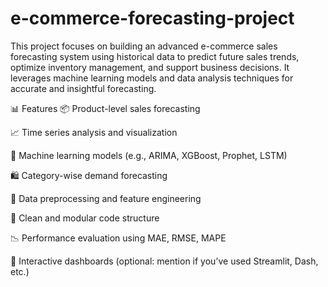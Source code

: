 # e-commerce-forecasting-project
This project focuses on building an advanced e-commerce sales forecasting system using historical data to predict future sales trends, optimize inventory management, and support business decisions. It leverages machine learning models and data analysis techniques for accurate and insightful forecasting.

📊 Features
📦 Product-level sales forecasting

📈 Time series analysis and visualization

🧠 Machine learning models (e.g., ARIMA, XGBoost, Prophet, LSTM)

🛍️ Category-wise demand forecasting

💾 Data preprocessing and feature engineering

📁 Clean and modular code structure

📉 Performance evaluation using MAE, RMSE, MAPE

📌 Interactive dashboards (optional: mention if you’ve used Streamlit, Dash, etc.)
